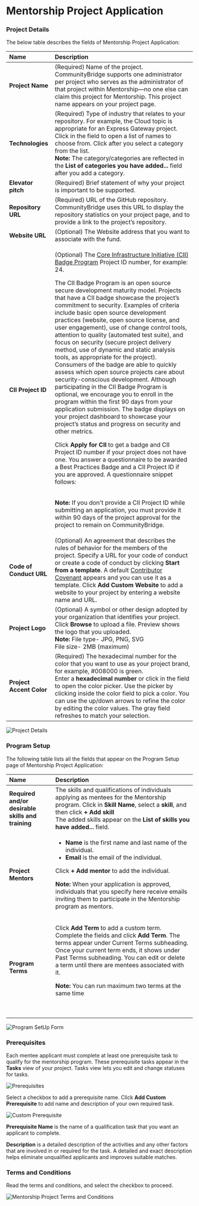 # Mentorship Project Application

### Project Details <a id="MentorshipProjectApplication-ProjectDetails"></a>

The below table describes the fields of Mentorship Project Application:

<table>
  <thead>
    <tr>
      <th style="text-align:left">Name</th>
      <th style="text-align:left">Description</th>
    </tr>
  </thead>
  <tbody>
    <tr>
      <td style="text-align:left"><b>Project Name</b>
      </td>
      <td style="text-align:left">(Required) Name of the project.
        <br />CommunityBridge supports one administrator per project who serves as the
        administrator of that project within Mentorship&#x2014;no one else can
        claim this project for Mentorship. This project name appears on your project
        page.</td>
    </tr>
    <tr>
      <td style="text-align:left"><b>Technologies</b>
      </td>
      <td style="text-align:left">(Required) Type of industry that relates to your repository. For example,
        the Cloud topic is appropriate for an Express Gateway project. Click in
        the field to open a list of names to choose from. Click
        <img src="https://docs.linuxfoundation.org/download/thumbnails/7418712/Add%20Category.JPG?version=1&amp;modificationDate=1583236123723&amp;api=v2"
        alt/>after you select a category from the list.
        <br /><b>Note: </b>The category/categories are reflected in the<b> List of categories you have added... </b>field
        after you add a category.</td>
    </tr>
    <tr>
      <td style="text-align:left"><b>Elevator pitch</b> 
      </td>
      <td style="text-align:left">(Required) Brief statement of why your project is important to be supported.</td>
    </tr>
    <tr>
      <td style="text-align:left"><b>Repository URL</b>
      </td>
      <td style="text-align:left">(Required) URL of the GitHub repository.
        <br />CommunityBridge uses this URL to display the repository statistics on
        your project page, and to provide a link to the project&#x2019;s repository.</td>
    </tr>
    <tr>
      <td style="text-align:left"><b>Website URL</b>
      </td>
      <td style="text-align:left">(Optional) The Website address that you want to associate with the fund.</td>
    </tr>
    <tr>
      <td style="text-align:left"><b>CII Project ID</b>
      </td>
      <td style="text-align:left">
        <p>(Optional) The <a href="https://www.coreinfrastructure.org/programs/badge-program/">Core Infrastructure Initiative (CII) Badge Program</a> Project
          ID number, for example: 24.</p>
        <p>The CII Badge Program is an open source secure development maturity model.
          Projects that have a CII badge showcase the project&#x2019;s commitment
          to security. Examples of criteria include basic open source development
          practices (website, open source license, and user engagement), use of change
          control tools, attention to quality (automated test suite), and focus on
          security (secure project delivery method, use of dynamic and static analysis
          tools, as appropriate for the project). Consumers of the badge are able
          to quickly assess which open source projects care about security-conscious
          development. Although participating in the CII Badge Program is optional,
          we encourage you to enroll in the program within the first 90 days from
          your application submission. The badge displays on your project dashboard
          to showcase your project&#x2019;s status and progress on security and other
          metrics.</p>
        <p>Click <b>Apply for CII</b> to get a badge and CII Project ID number if your
          project does not have one. You answer a questionnaire to be awarded a Best
          Practices Badge and a CII Project ID if you are approved. A questionnaire
          snippet follows:</p>
        <p>
          <img src="https://docs.linuxfoundation.org/download/attachments/7418712/Funding-CII-Badge-Questionnaire.png?version=1&amp;modificationDate=1583236123703&amp;api=v2"
          alt/>
          <br />
          <br /><b>Note: </b>If you don&apos;t provide a CII Project ID while submitting
          an application, you must provide it within 90 days of the project approval
          for the project to remain on CommunityBridge.
          <br />
        </p>
      </td>
    </tr>
    <tr>
      <td style="text-align:left"><b>Code of Conduct URL</b>
      </td>
      <td style="text-align:left">(Optional) An agreement that describes the rules of behavior for the members
        of the project. Specify a URL for your code of conduct or create a code
        of conduct by clicking <b>Start from a template</b>. A default <a href="https://www.contributor-covenant.org/version/1/4/code-of-conduct">Contributor Covenant</a> appears
        and you can use it as a template. Click <b>Add Custom Website</b> to add
        a website to your project by entering a website name and URL.
        <br />
      </td>
    </tr>
    <tr>
      <td style="text-align:left"><b>Project Logo</b>
      </td>
      <td style="text-align:left">(Optional) A symbol or other design adopted by your organization that
        identifies your project. Click <b>Browse</b> to upload a file. Preview shows
        the logo that you uploaded.
        <br /><b>Note:  </b>File type- JPG, PNG, SVG
        <br />File size- 2MB (maximum)</td>
    </tr>
    <tr>
      <td style="text-align:left"><b>Project Accent Color</b>
      </td>
      <td style="text-align:left">(Required) The hexadecimal number for the color that you want to use as
        your project brand, for example, #008000 is green.
        <br />Enter a <b>hexadecimal number</b> or click in the field to open the color
        picker. Use the picker by clicking inside the color field to pick a color.
        You can use the up/down arrows to refine the color by editing the color
        values. The gray field refreshes to match your selection.</td>
    </tr>
  </tbody>
</table>

![Project Details](../../../../.gitbook/assets/project-details-page.png)

### Program Setup <a id="MentorshipProjectApplication-ProgramSetup"></a>

The following table lists all the fields that appear on the Program Setup page of Mentorship Project Application:

<table>
  <thead>
    <tr>
      <th style="text-align:left">Name</th>
      <th style="text-align:left">Description</th>
    </tr>
  </thead>
  <tbody>
    <tr>
      <td style="text-align:left"><b>Required and/or desirable skills and training</b>
      </td>
      <td style="text-align:left">The skills and qualifications of individuals applying as mentees for the
        Mentorship program. Click in <b>Skill Name</b>, select a <b>skill</b>, and
        then click <b>+ Add skill</b>
        <br />The added skills appear on the <b>List of skills you have added...</b> field.</td>
    </tr>
    <tr>
      <td style="text-align:left"><b>Project Mentors</b>
      </td>
      <td style="text-align:left">
        <ul>
          <li><b>Name</b> is the first name and last name of the individual.</li>
          <li><b>Email</b> is the email of the individual.</li>
        </ul>
        <p>Click <b>+ Add mentor</b> to add the individual.</p>
        <p><b>Note:</b> When your application is approved, individuals that you specify
          here receive emails inviting them to participate in the Mentorship program
          as mentors.</p>
      </td>
    </tr>
    <tr>
      <td style="text-align:left"><b>Program Terms</b>
      </td>
      <td style="text-align:left">
        <p>Click <b>Add Term </b>to add a custom term. Complete the fields and click <b>Add Term</b>.
          The terms appear under Current Terms subheading. Once your current term
          ends, it shows under Past Terms subheading. You can edit or delete a term
          until there are mentees associated with it.</p>
        <p><b>Note: </b>You can run maximum two terms at the same time</p>
        <p>
          <img src="../../../../.gitbook/assets/add-term-window.png" alt/>
          <img src="../../../../.gitbook/assets/program-terms.png" alt/>
        </p>
      </td>
    </tr>
  </tbody>
</table>

![Program SetUp Form](../../../../.gitbook/assets/program-setup-page.png)

### Prerequisites <a id="MentorshipProjectApplication-Prerequisites"></a>

Each mentee applicant must complete at least one prerequisite task to qualify for the mentorship program. These prerequisite tasks appear in the **Tasks** view of your project. Tasks view lets you edit and change statuses for tasks.

![Prerequisites](../../../../.gitbook/assets/prerequisites.png)

Select a checkbox to add a prerequisite name. Click **Add Custom Prerequisite** to add name and description of your own required task.

![Custom Prerequisite](../../../../.gitbook/assets/custom-prerequisite.png)

**Prerequisite Name** is the name of a qualification task that you want an applicant to complete.

**Description** is a detailed description of the activities and any other factors that are involved in or required for the task. A detailed and exact description helps eliminate unqualified applicants and improves suitable matches.

### Terms and Conditions <a id="MentorshipProjectApplication-TermsandConditions"></a>

Read the terms and conditions, and select the checkbox to proceed.

![Mentorship Project Terms and Conditions](../../../../.gitbook/assets/mentorship-project-terms-and-conditions.png)

  


